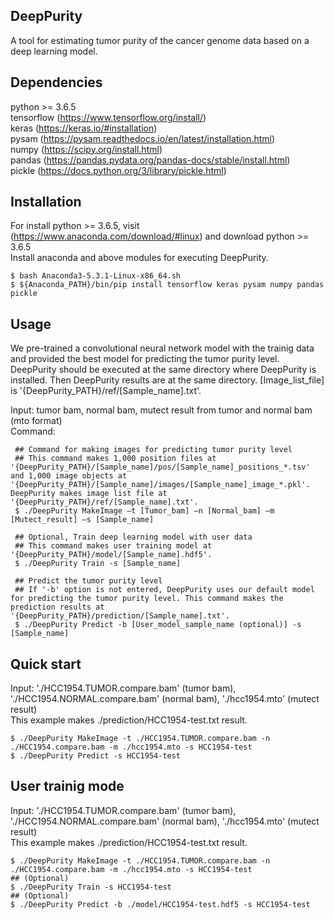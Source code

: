 ## DeepPurity
A tool for estimating tumor purity of the cancer genome data based on a deep learning model.  

## **Dependencies**  
python >= 3.6.5  
tensorflow (https://www.tensorflow.org/install/)  
keras (https://keras.io/#installation)  
pysam (https://pysam.readthedocs.io/en/latest/installation.html)  
numpy (https://scipy.org/install.html)  
pandas (https://pandas.pydata.org/pandas-docs/stable/install.html)  
pickle (https://docs.python.org/3/library/pickle.html)  

## Installation  
For install python >= 3.6.5, visit (https://www.anaconda.com/download/#linux) and download python >= 3.6.5  
Install anaconda and above modules for executing DeepPurity.  

    $ bash Anaconda3-5.3.1-Linux-x86_64.sh
    $ ${Anaconda_PATH}/bin/pip install tensorflow keras pysam numpy pandas pickle
    
    
## **Usage**  
We pre-trained a convolutional neural network model with the trainig data and provided the best model for predicting the tumor purity level. DeepPurity should be executed at the same directory where DeepPurity is installed. Then DeepPurity results are at the same directory. [Image_list_file] is '{DeepPurity_PATH}/ref/[Sample_name].txt'.  
 
Input: tumor bam, normal bam, mutect result from tumor and normal bam (mto format)  
Command:  
    
     ## Command for making images for predicting tumor purity level  
     ## This command makes 1,000 position files at '{DeepPurity_PATH}/[Sample_name]/pos/[Sample_name]_positions_*.tsv' and 1,000 image objects at '{DeepPurity_PATH}/[Sample_name]/images/[Sample_name]_image_*.pkl'. DeepPurity makes image list file at '{DeepPurity_PATH}/ref/[Sample_name].txt'.  
     $ ./DeepPurity MakeImage –t [Tumor_bam] –n [Normal_bam] –m [Mutect_result] –s [Sample_name]  
     
     ## Optional, Train deep learning model with user data  
     ## This command makes user training model at '{DeepPurity_PATH}/model/[Sample_name].hdf5'.  
     $ ./DeepPurity Train -s [Sample_name]  
     
     ## Predict the tumor purity level  
     ## If '-b' option is not entered, DeepPurity uses our default model for predicting the tumor purity level. This command makes the prediction results at '{DeepPurity_PATH}/prediction/[Sample_name].txt'.  
     $ ./DeepPurity Predict -b [User_model_sample_name (optional)] -s [Sample_name]  

## Quick start  

Input: './HCC1954.TUMOR.compare.bam' (tumor bam), './HCC1954.NORMAL.compare.bam' (normal bam), './hcc1954.mto' (mutect result)  
This example makes ./prediction/HCC1954-test.txt result.  

    $ ./DeepPurity MakeImage -t ./HCC1954.TUMOR.compare.bam -n ./HCC1954.compare.bam -m ./hcc1954.mto -s HCC1954-test
    $ ./DeepPurity Predict -s HCC1954-test

## User trainig mode  

Input: './HCC1954.TUMOR.compare.bam' (tumor bam), './HCC1954.NORMAL.compare.bam' (normal bam), './hcc1954.mto' (mutect result)  
This example makes ./prediction/HCC1954-test.txt result.  

    $ ./DeepPurity MakeImage -t ./HCC1954.TUMOR.compare.bam -n ./HCC1954.compare.bam -m ./hcc1954.mto -s HCC1954-test
    ## (Optional)
    $ ./DeepPurity Train -s HCC1954-test
    ## (Optional)
    $ ./DeepPurity Predict -b ./model/HCC1954-test.hdf5 -s HCC1954-test

